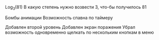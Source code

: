 Log<sub>3</sub>(81)
В какую степень нужно возвести 3, что-бы получилось 81

Бомбы анимации
Возможность спавна по таймеру

Добавлен второй уровень
Добавлен экран поражения
Убрал возможность одновременно щелкать по нескольким кнопкам в меню
